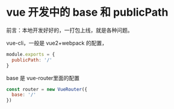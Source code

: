 # vue 开发中的 base 和 publicPath

前言：本地开发好好的，一打包上线，就是各种问题。

vue-cli，一般是 vue2+webpack 的配置，

```js
module.exports = {
  publicPath: '/'
}
```

base 是 vue-router里面的配置

```js
const router = new VueRouter({
  base: '/'
})
```
